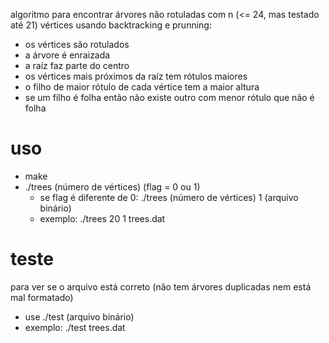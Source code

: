 algoritmo para encontrar árvores não rotuladas com n (<= 24, mas testado até 21) vértices
usando backtracking e prunning: 
- os vértices são rotulados
- a árvore é enraizada
- a raíz faz parte do centro
- os vértices mais próximos da raíz tem rótulos maiores
- o filho de maior rótulo de cada vértice tem a maior altura
- se um filho é folha então não existe outro com menor rótulo que não é folha

# uso

- make
- ./trees (número de vértices) (flag = 0 ou 1) 
	- se flag é diferente de 0: ./trees (número de vértices) 1 (arquivo binário)
	- exemplo: ./trees 20 1 trees.dat

# teste

para ver se o arquivo está correto (não tem árvores duplicadas nem está mal formatado)

- use ./test (arquivo binário)
- exemplo: ./test trees.dat
